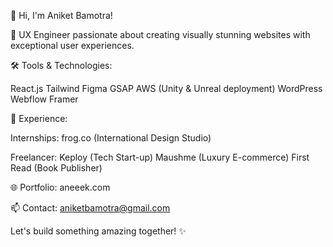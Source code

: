 

👋 Hi, I'm Aniket Bamotra!

🚀 UX Engineer passionate about creating visually stunning websites with exceptional user experiences.

🛠️ Tools & Technologies:

React.js
Tailwind
Figma
GSAP
AWS (Unity & Unreal deployment)
WordPress
Webflow
Framer

💼 Experience:

Internships:
frog.co (International Design Studio)

Freelancer:
Keploy (Tech Start-up)
Maushme (Luxury E-commerce)
First Read (Book Publisher)


🌐 Portfolio: aneeek.com

📫 Contact: aniketbamotra@gmail.com

Let's build something amazing together! ✨

